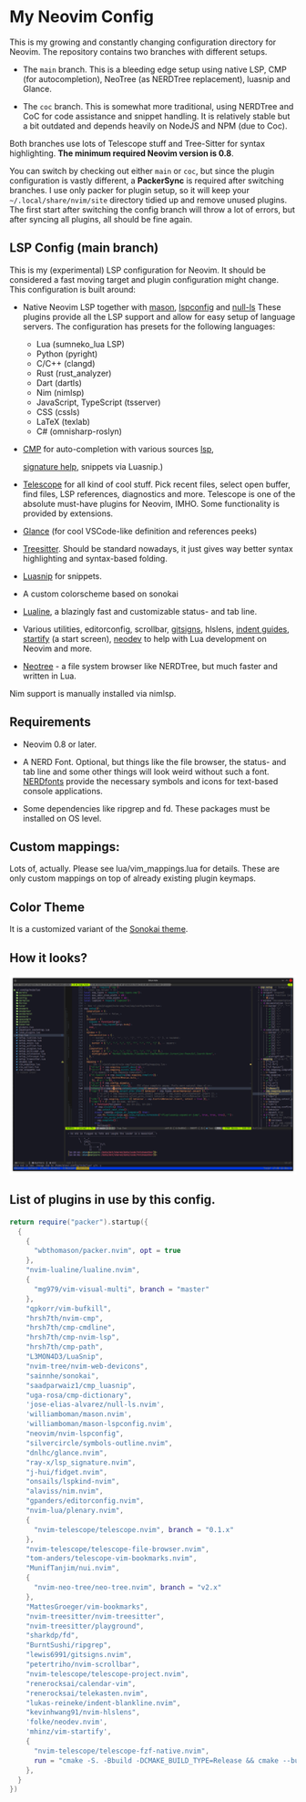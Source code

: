 # My Neovim Config

This is my growing and constantly changing configuration directory for Neovim. The repository contains 
two branches with different setups.

- The `main` branch. This is a bleeding edge setup using native LSP, CMP (for autocompletion), NeoTree 
  (as NERDTree replacement), luasnip and Glance.

- The `coc` branch. This is somewhat more traditional, using NERDTree and CoC for code assistance and 
  snippet handling. It is  relatively stable but a bit outdated and depends heavily on NodeJS and NPM 
  (due to Coc).

Both branches use lots of Telescope stuff and Tree-Sitter for syntax highlighting. **The minimum required 
Neovim version is 0.8**.

You can switch by checking out either `main` or `coc`, but since the plugin configuration is vastly 
different, a **PackerSync** is required after switching branches. I use only packer for plugin setup, so 
it will keep your `~/.local/share/nvim/site` directory tidied up and remove unused plugins. The first 
start after switching the config branch will throw a lot of errors, but after syncing all plugins, all 
should be fine again.

## LSP Config (main branch)

This is my (experimental) LSP configuration for Neovim. It should be considered a fast moving target and 
plugin configuration might change. This configuration is built around:

* Native Neovim LSP together with [mason](https://github.com/williamboman/mason.nvim), 
  [lspconfig](https://github.com/neovim/nvim-lspconfig) and 
  [null-ls](https://github.com/jose-elias-alvarez/null-ls.nvim) These plugins provide all the LSP support 
  and allow for easy setup of language servers. The configuration has presets for the following 
  languages:

  * Lua (sumneko_lua LSP)
  * Python (pyright)
  * C/C++  (clangd)
  * Rust   (rust_analyzer)
  * Dart   (dartls)
  * Nim    (nimlsp)
  * JavaScript, TypeScript (tsserver)
  * CSS    (cssls)
  * LaTeX  (texlab)
  * C# (omnisharp-roslyn)

* [CMP](https://github.com/hrsh7th/nvim-cmp) for auto-completion with various sources 
  [lsp](https://github.com/hrsh7th/cmp-nvim-lsp), 

  [signature help](https://github.com/hrsh7th/cmp-nvim-lsp-signature-help), snippets via Luasnip.)

* [Telescope](https://github.com/nvim-telescope/telescope.nvim) for all kind of cool stuff. Pick recent 
  files, select open buffer, find files, LSP references, diagnostics and more. Telescope is one of the 
  absolute must-have plugins for Neovim, IMHO. Some functionality is provided by extensions.

* [Glance](https://github.com/DNLHC/glance.nvim) (for cool VSCode-like definition and references peeks)

* [Treesitter](https://github.com/nvim-treesitter). Should be standard nowadays, it just gives way better 
  syntax highlighting and syntax-based folding.

* [Luasnip](https://github.com/L3MON4D3/LuaSnip) for snippets.

* A custom colorscheme based on sonokai

* [Lualine](https://github.com/nvim-lualine/lualine.nvim), a blazingly fast and customizable status- and 
  tab line.
  
* Various utilities, editorconfig, scrollbar, [gitsigns](https://github.com/lewis6991/gitsigns.nvim), 
  hlslens, [indent guides](https://github.com/lukas-reineke/indent-blankline.nvim), 
  [startify](https://github.com/mhinz/vim-startify) (a start screen), 
  [neodev](https://github.com/folke/neodev.nvim) to help with Lua development on Neovim and more.

* [Neotree](https://github.com/nvim-neo-tree/neo-tree.nvim) - a file system browser like NERDTree, but 
  much faster and written in Lua.

Nim support is manually installed via nimlsp.

## Requirements

* Neovim 0.8 or later.

* A NERD Font. Optional, but things like the file browser, the status- and tab line and some other things 
  will look weird without such a font. [NERDfonts](https://www.nerdfonts.com/) provide the necessary 
  symbols and icons for text-based console applications.

* Some dependencies like ripgrep and fd. These packages must be installed on OS level.

## Custom mappings:

Lots of, actually. Please see lua/vim_mappings.lua for details. These are only custom mappings on top of 
already existing plugin keymaps.

## Color Theme

It is a customized variant of the [Sonokai theme](https://github.com/sainnhe/sonokai).

## How it looks?

![Screenshot](https://github.com/silvercircle/nvim/blob/main/screenshot.png?raw=True)

## List of plugins in use by this config.

```lua
return require("packer").startup({
  {
    {
      "wbthomason/packer.nvim", opt = true
    },
    "nvim-lualine/lualine.nvim",
    {
      "mg979/vim-visual-multi", branch = "master"
    },
    "qpkorr/vim-bufkill",
    "hrsh7th/nvim-cmp",
    "hrsh7th/cmp-cmdline",
    "hrsh7th/cmp-nvim-lsp",
    "hrsh7th/cmp-path",
    "L3MON4D3/LuaSnip",
    "nvim-tree/nvim-web-devicons",
    "sainnhe/sonokai",
    "saadparwaiz1/cmp_luasnip",
    "uga-rosa/cmp-dictionary",
    'jose-elias-alvarez/null-ls.nvim',
    'williamboman/mason.nvim',
    'williamboman/mason-lspconfig.nvim',
    "neovim/nvim-lspconfig",
    "silvercircle/symbols-outline.nvim",
    "dnlhc/glance.nvim",
    "ray-x/lsp_signature.nvim",
    "j-hui/fidget.nvim",
    "onsails/lspkind-nvim",
    "alaviss/nim.nvim",
    "gpanders/editorconfig.nvim",
    "nvim-lua/plenary.nvim",
    {
      "nvim-telescope/telescope.nvim", branch = "0.1.x"
    },
    "nvim-telescope/telescope-file-browser.nvim",
    "tom-anders/telescope-vim-bookmarks.nvim",
    "MunifTanjim/nui.nvim",
    {
      "nvim-neo-tree/neo-tree.nvim", branch = "v2.x"
    },
    "MattesGroeger/vim-bookmarks",
    "nvim-treesitter/nvim-treesitter",
    "nvim-treesitter/playground",
    "sharkdp/fd",
    "BurntSushi/ripgrep",
    "lewis6991/gitsigns.nvim",
    "petertriho/nvim-scrollbar",
    "nvim-telescope/telescope-project.nvim",
    "renerocksai/calendar-vim",
    "renerocksai/telekasten.nvim",
    "lukas-reineke/indent-blankline.nvim",
    "kevinhwang91/nvim-hlslens",
    'folke/neodev.nvim',
    'mhinz/vim-startify',
    {
      "nvim-telescope/telescope-fzf-native.nvim",
      run = "cmake -S. -Bbuild -DCMAKE_BUILD_TYPE=Release && cmake --build build --config Release && cmake --install build --prefix build",
    },
  }
})
```